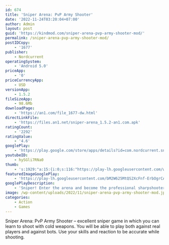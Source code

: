 ```yaml
---
id: 674
title: 'Sniper Arena: PvP Army Shooter'
date: '2022-11-24T03:20:04+07:00'
author: Admin
layout: post
guid: 'https://kindmod.com/sniper-arena-pvp-army-shooter-mod/'
permalink: /sniper-arena-pvp-army-shooter-mod/
postIDCopy:
    - '1677'
publisher:
    - Nordcurrent
operatingSystem:
    - 'Android 5.0'
priceApp:
    - '0'
priceCurrencyApp:
    - USD
versionApp:
    - 1.5.2
fileSizeApp:
    - 98.6Mb
downloadPage:
    - 'https://an1.com/file_1677-dw.html'
directLinkFile:
    - 'https://files.an1.net/sniper-arena_1.5.2-an1.com.apk'
ratingCount:
    - '2292'
ratingValue:
    - '4.6'
googlePlay:
    - 'https://play.google.com/store/apps/details?id=com.nordcurrent.sniperarena'
youtubeID:
    - hySGli7RNa0
thumb:
    - 's:1929:"a:15:{i:0;s:116:"https://play-lh.googleusercontent.com/wySTKcdPpZPlnZ21n6p0LYICy4rRJdtmDfYF_L98h3YwA139VtjIdtkx_sBeAuq_TYuC=w526-h296";i:1;s:115:"https://play-lh.googleusercontent.com/V93YU1KQ4lPs0a9gRGS2APOzJauzYL7Isily6zgna37-S0jd2_t730S_ITY0YWdveYE=w526-h296";i:2;s:115:"https://play-lh.googleusercontent.com/B8jmlCCBCnJSTw4T1mWSeYW2fY3cbD_9l37uKssKNto2uj09RG-rwZ-hA6gPft_YrkA=w526-h296";i:3;s:116:"https://play-lh.googleusercontent.com/XqzhhGUXuT7jb4WSu2tEVvuQyXXduDrg_XnQNb4BfFGPvR4QZ4javcDZzI3lmHJJFkya=w526-h296";i:4;s:114:"https://play-lh.googleusercontent.com/xNVIvn7_DfVhc6MF8f0OdiXTC04cnffgtv3hM7TP5MFsVqC1ZQlF-1FECp9YobtWLw=w526-h296";i:5;s:114:"https://play-lh.googleusercontent.com/WYsZkZ0U3Y72sHoe8BviArBuL-Gig3vyvy6RB8AiuzqQIFbgsgidHRJMf6pjfWoH1g=w526-h296";i:6;s:114:"https://play-lh.googleusercontent.com/rRq1C9cNo69oUljnIoh1o8iIdf6kk0FL12yjpRMNmcjQbi0eTeAOeMifz6JuzGlszA=w526-h296";i:7;s:114:"https://play-lh.googleusercontent.com/a506yG6ZeHFIltF_wr2tKu3lsiZHpI4S0Uct2zgiF_WdcQnpbRLmwLgN7szl7tJSbA=w526-h296";i:8;s:114:"https://play-lh.googleusercontent.com/Sl_7VOQG2iJZzynUxKKOH92BatzIE1P2mRidbIxzo4r2opxaWNkVwQ4bHjBBGwhaPg=w526-h296";i:9;s:115:"https://play-lh.googleusercontent.com/YthL90w85ln259K_y9cRVCmaThQucwQ3_9JPPlwD2x82LaDD4NTnJwBG_k2srRaJa8w=w526-h296";i:10;s:115:"https://play-lh.googleusercontent.com/C8ptMFak7UZjRr8abF7WJpF7JpMJEl7Ox42gGPL9KK7ep1JG3IW5krjJUUEQLytaMzo=w526-h296";i:11;s:115:"https://play-lh.googleusercontent.com/49Gp6b9wE6oByzqmrAj2rX-iNIUwAupfa3ytV1ThmxS2RqVNMosSV6ppJfN-vIZoN20=w526-h296";i:12;s:114:"https://play-lh.googleusercontent.com/74kfeGChGeI0cnQ1_HKsymuI_v0FBSUvUgKrKrR78tNaeFJmoapgujLdeakaCmUmuw=w526-h296";i:13;s:116:"https://play-lh.googleusercontent.com/r3jghC39SAN3XjksVxj3AcdCH3w_W-OjkGUeT7BAyvUG70y4-XrP9hsKvmUC0y6OUssk=w526-h296";i:14;s:115:"https://play-lh.googleusercontent.com/ta2P-k-95E9TFDmkrtKgW9Tp_eU67C070tLb5OruOn4P5oiRK1fPBnzu3jcdms11p7c=w526-h296";}";'
featuredImageGooglePlay:
    - 'https://play-lh.googleusercontent.com/bM2W625MtQS2XcFnf-ErbOgrCAW9YRP7bA8Czt8Jj_goP0E_2I3Ru6MZgkOakupZkcs'
googlePlayDescription:
    - 'Sniper! Enter the arena and become the professional sharpshooter in this thrilling ‘sniper vs. sniper’ Live Combat game! Compete against more than 500K snipers worldwide, climb the leaderboard, and enjoy every Battle in this intense mobile experience! Feel the pure adrenaline rush, and lifelike combat emotions in the heat of the battlefield, right in your hands on your mobile screen. Jump into the action and join the battle right away!. • Enjoy breathtaking 3D Graphics: remarkable Sniper Rifles, superbly realistic and authentic in every little detail, and 4 spectacular combat locations with authentic sniper firing positions, beautifully designed in terms of game logic and the balance.. • Try intuitively easy controls – Swipe, Zoom, Shoot! Compete in 3 game modes: Deathmatch, Team Deathmatch, and Domination with up to 8 real opponents on the map, whoever shoots the most enemies wins the round.'
image: /wp-content/uploads/2022/11/sniper-arena-pvp-army-shooter-mod.jpg
categories:
    - Action
    - Games
---
```


Sniper Arena: PvP Army Shooter – excellent sniper game in which you can learn to shoot with cold weapons. You will be able to play both against real players and against bots. Use your skills and reaction to be accurate while shooting.